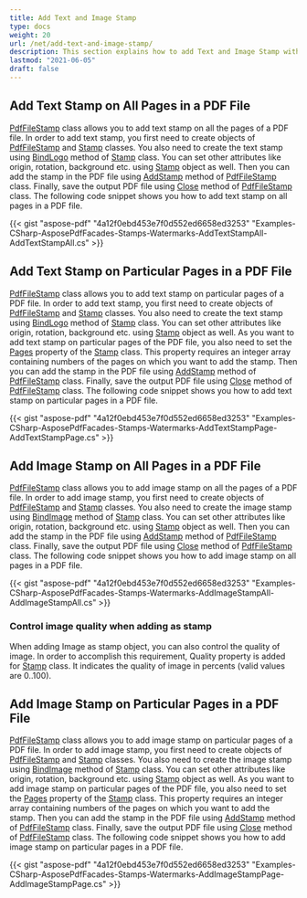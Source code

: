 ```yaml
---
title: Add Text and Image Stamp
type: docs
weight: 20
url: /net/add-text-and-image-stamp/
description: This section explains how to add Text and Image Stamp with Aspose.PDF Facades using PdfFileStamp Class.
lastmod: "2021-06-05"
draft: false
---
```


## Add Text Stamp on All Pages in a PDF File

[PdfFileStamp](https://apireference.aspose.com/pdf/net/aspose.pdf.facades/pdffilestamp) class allows you to add text stamp on all the pages of a PDF file. In order to add text stamp, you first need to create objects of [PdfFileStamp](https://apireference.aspose.com/pdf/net/aspose.pdf.facades/pdffilestamp) and [Stamp](https://apireference.aspose.com/pdf/net/aspose.pdf/stamp) classes. You also need to create the text stamp using [BindLogo](https://apireference.aspose.com/pdf/net/aspose.pdf.facades/stamp/methods/bindlogo) method of [Stamp](https://apireference.aspose.com/pdf/net/aspose.pdf/stamp) class. You can set other attributes like origin, rotation, background etc. using [Stamp](https://apireference.aspose.com/pdf/net/aspose.pdf/stamp) object as well. Then you can add the stamp in the PDF file using [AddStamp](https://apireference.aspose.com/pdf/net/aspose.pdf.facades/pdffilestamp/methods/addstamp) method of [PdfFileStamp](https://apireference.aspose.com/pdf/net/aspose.pdf.facades/pdffilestamp) class. Finally, save the output PDF file using [Close](https://apireference.aspose.com/pdf/net/aspose.pdf.facades/facade/methods/close) method of [PdfFileStamp](https://apireference.aspose.com/pdf/net/aspose.pdf.facades/pdffilestamp) class. The following code snippet shows you how to add text stamp on all pages in a PDF file.



{{< gist "aspose-pdf" "4a12f0ebd453e7f0d552ed6658ed3253" "Examples-CSharp-AsposePdfFacades-Stamps-Watermarks-AddTextStampAll-AddTextStampAll.cs" >}}

## Add Text Stamp on Particular Pages in a PDF File

[PdfFileStamp](https://apireference.aspose.com/pdf/net/aspose.pdf.facades/pdffilestamp) class allows you to add text stamp on particular pages of a PDF file. In order to add text stamp, you first need to create objects of [PdfFileStamp](https://apireference.aspose.com/pdf/net/aspose.pdf.facades/pdffilestamp) and [Stamp](https://apireference.aspose.com/pdf/net/aspose.pdf/stamp) classes. You also need to create the text stamp using [BindLogo](https://apireference.aspose.com/pdf/net/aspose.pdf.facades/stamp/methods/bindlogo) method of [Stamp](https://apireference.aspose.com/pdf/net/aspose.pdf/stamp) class. You can set other attributes like origin, rotation, background etc. using [Stamp](https://apireference.aspose.com/pdf/net/aspose.pdf/stamp) object as well. As you want to add text stamp on particular pages of the PDF file, you also need to set the  [Pages](https://apireference.aspose.com/pdf/net/aspose.pdf.facades/stamp/properties/pages) property of the [Stamp](https://apireference.aspose.com/pdf/net/aspose.pdf/stamp) class. This property requires an integer array containing numbers of the pages on which you want to add the stamp. Then you can add the stamp in the PDF file using [AddStamp](https://apireference.aspose.com/pdf/net/aspose.pdf.facades/pdffilestamp/methods/addstamp) method of [PdfFileStamp](https://apireference.aspose.com/pdf/net/aspose.pdf.facades/pdffilestamp) class. Finally, save the output PDF file using [Close](https://apireference.aspose.com/pdf/net/aspose.pdf.facades/facade/methods/close) method of [PdfFileStamp](https://apireference.aspose.com/pdf/net/aspose.pdf.facades/pdffilestamp) class. The following code snippet shows you how to add text stamp on particular pages in a PDF file.



{{< gist "aspose-pdf" "4a12f0ebd453e7f0d552ed6658ed3253" "Examples-CSharp-AsposePdfFacades-Stamps-Watermarks-AddTextStampPage-AddTextStampPage.cs" >}}

## Add Image Stamp on All Pages in a PDF File

[PdfFileStamp](https://apireference.aspose.com/pdf/net/aspose.pdf.facades/pdffilestamp) class allows you to add image stamp on all the pages of a PDF file. In order to add image stamp, you first need to create objects of [PdfFileStamp](https://apireference.aspose.com/pdf/net/aspose.pdf.facades/pdffilestamp) and [Stamp](https://apireference.aspose.com/pdf/net/aspose.pdf/stamp) classes. You also need to create the image stamp using [BindImage](https://apireference.aspose.com/pdf/net/aspose.pdf.facades/stamp/methods/bindimage/index) method of [Stamp](https://apireference.aspose.com/pdf/net/aspose.pdf/stamp) class. You can set other attributes like origin, rotation, background etc. using [Stamp](https://apireference.aspose.com/pdf/net/aspose.pdf/stamp) object as well. Then you can add the stamp in the PDF file using [AddStamp](https://apireference.aspose.com/pdf/net/aspose.pdf/page/methods/addstamp) method of [PdfFileStamp](https://apireference.aspose.com/pdf/net/aspose.pdf.facades/pdffilestamp) class. Finally, save the output PDF file using [Close](https://apireference.aspose.com/pdf/net/aspose.pdf.facades/facade/methods/close) method of [PdfFileStamp](https://apireference.aspose.com/pdf/net/aspose.pdf.facades/pdffilestamp) class. The following code snippet shows you how to add image stamp on all pages in a PDF file.



{{< gist "aspose-pdf" "4a12f0ebd453e7f0d552ed6658ed3253" "Examples-CSharp-AsposePdfFacades-Stamps-Watermarks-AddImageStampAll-AddImageStampAll.cs" >}}

### Control image quality when adding as stamp

When adding Image as stamp object, you can also control the quality of image. In order to accomplish this requirement, Quality property is added for [Stamp](https://apireference.aspose.com/pdf/net/aspose.pdf/stamp) class. It indicates the quality of image in percents (valid values are 0..100).

## Add Image Stamp on Particular Pages in a PDF File

[PdfFileStamp](https://apireference.aspose.com/pdf/net/aspose.pdf.facades/pdffilestamp) class allows you to add image stamp on particular pages of a PDF file. In order to add image stamp, you first need to create objects of [PdfFileStamp](https://apireference.aspose.com/pdf/net/aspose.pdf.facades/pdffilestamp) and [Stamp](https://apireference.aspose.com/pdf/net/aspose.pdf/stamp) classes. You also need to create the image stamp using [BindImage](https://apireference.aspose.com/pdf/net/aspose.pdf.facades/stamp/methods/bindimage/index) method of [Stamp](https://apireference.aspose.com/pdf/net/aspose.pdf/stamp) class. You can set other attributes like origin, rotation, background etc. using [Stamp](https://apireference.aspose.com/pdf/net/aspose.pdf/stamp) object as well. As you want to add image stamp on particular pages of the PDF file, you also need to set the [Pages](https://apireference.aspose.com/pdf/net/aspose.pdf.facades/stamp/properties/pages) property of the [Stamp](https://apireference.aspose.com/pdf/net/aspose.pdf/stamp) class. This property requires an integer array containing numbers of the pages on which you want to add the stamp. Then you can add the stamp in the PDF file using [AddStamp](https://apireference.aspose.com/pdf/net/aspose.pdf/page/methods/addstamp) method of [PdfFileStamp](https://apireference.aspose.com/pdf/net/aspose.pdf.facades/pdffilestamp) class. Finally, save the output PDF file using [Close](https://apireference.aspose.com/pdf/net/aspose.pdf.facades/facade/methods/close) method of [PdfFileStamp](https://apireference.aspose.com/pdf/net/aspose.pdf.facades/pdffilestamp) class. The following code snippet shows you how to add image stamp on particular pages in a PDF file.



{{< gist "aspose-pdf" "4a12f0ebd453e7f0d552ed6658ed3253" "Examples-CSharp-AsposePdfFacades-Stamps-Watermarks-AddImageStampPage-AddImageStampPage.cs" >}}
